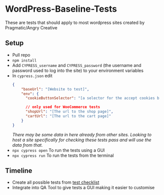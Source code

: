 # WordPress-Baseline-Tests

These are tests that should apply to most wordpress sites created by Pragmatic/Angry Creative

## Setup
- Pull repo
- `npm install`
- Add `CYPRESS_username` and `CYPRESS_password` (the username and password used to log into the site) to your environment variables
- In `cypress.json` edit
  ```json
  {
      "baseUrl": "[Website to test]",
      "env": {
        "cookieButtonSelector": "[a selector for the accept cookies button]",
  
        // only used for WooCommerce tests
        "shopUrl": "[The url to the shop page]",
        "cartUrl": "[The url to the cart page]"
      }
  }
  ```
  *There may be some data in here already from other sites. Looking to host a site specifically for checking these tests pass and will use the data from that.*
- `npx cypress open` To run the tests using a GUI
- `npx cypress run` To run the tests from the terminal

## Timeline
- Create all possible tests from [test checklist](https://docs.google.com/spreadsheets/d/1RVbafkXy9dfEnOhXtQA8ElgfcWVie4wHsrcFDp-x9MY/edit?usp=sharing)
- Integrate into QA Tool to give tests a GUI making it easier to customise
